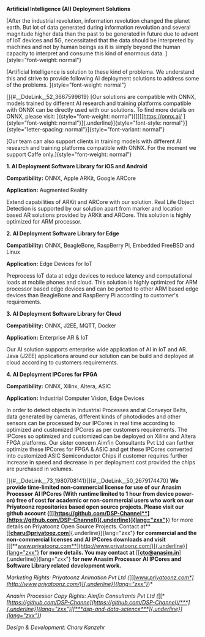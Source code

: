 
**Artificial Intelligence (AI) Deployment Solutions**


[After the industrial revolution, information revolution changed the
planet earth. But lot of data generated during information revolution
and several magnitude higher data than the past to be generated in
future due to advent of IoT devices and 5G, necessitated that the data
should be interpreted by machines and not by human beings as it is
simply beyond the human capacity to interpret and consume this kind of
enormous data. ]{style="font-weight: normal"}


[Artificial Intelligence is solution to these kind of problema. We
understand this and strive to provide following AI deployment solutions
to address some of the problems. ]{style="font-weight: normal"}


[]{#__DdeLink__52_3667599619} [Our solutions are compatible with ONNX,
models trained by different AI research and training platforms
compatible with ONNX can be directly used with our solutions. To find
more details on ONNX, please visit:
]{style="font-weight: normal"}[[[[[<https://onnx.ai/>
]{style="font-weight: normal"}]{.underline}]{style="font-style: normal"}]{style="letter-spacing: normal"}]{style="font-variant: normal"}


[Our team can also support clients in training models with different AI
research and training platforms compatible with ONNX. For the moment we
support Caffe only.]{style="font-weight: normal"}


**1. AI Deployment Software Library for iOS and Android**


**Compatibility:** ONNX, Apple ARKit, Google ARCore


**Application:** Augmented Reality


Extend capabilities of ARKit and ARCore with our solution. Real Life
Object Detection is supported by our solution apart from marker and
location based AR solutions provided by ARKit and ARCore. This solution
is highly optimized for ARM processor.


**2. AI Deployment Software Library for Edge**


**Compatibility:** ONNX, BeagleBone, RaspBerry Pi, Embedded FreeBSD and
Linux

**Application:** Edge Devices for IoT

Preprocess IoT data at edge devices to reduce latency and computational
loads at mobile phones and cloud. This solution is highly optimized for
ARM processor based edge devices and can be ported to other ARM based
edge devices than BeagleBone and RaspBerry Pi according to customer's
requirements.


**3. AI Deployment Software Library for Cloud**


**Compatibility:** ONNX, J2EE, MQTT, Docker


**Application:** Enterprise AR & IoT


Our AI solution supports enterprise wide application of AI in IoT and
AR. Java (J2EE) applications around our solution can be build and
deployed at cloud according to customers requirements.


**4. AI Deployment IPCores for FPGA**


**Compatibility:** ONNX, Xilinx, Altera, ASIC


**Application:** Industrial Computer Vision, Edge Devices


In order to detect objects in Industrial Processes and at Conveyor
Belts, data generated by cameras, different kinds of photodiodes and
other sensors can be processed by our IPCores in real time according to
optimized and customized IPCores as per customers requirements. The
IPCores so optimized and customized can be deployed on Xilinx and Altera
FPGA platforms. Our sister concern Aimfin Consultants Pvt Ltd can
further optimize these IPCores for FPGA & ASIC and get these IPCores
converted into customized ASIC Semiconductor Chips if customer requires
further increase in speed and decrease in per deployment cost provided
the chips are purchased in volumes.


[]{#__DdeLink__73_1980708141}[]{#__DdeLink__50_2679174470} **We provide
time-limited non-commercial license for use of our** **Anasim
Processor** **AI IPCores (With runtime limited to 1 hour from device
power-on) free of cost for academic or non-commercial users who work on
our Priyatoonz repositories based open source projects. Please visit our
github account
(**[[[**https://github.com/DSP-Channel**](https://github.com/DSP-Channel)]{.underline}]{lang="zxx"}**)
for more details on Priyatoonz Open Source Projects. Contact at**
[[[**charu\@priyatooz.com**](mailto:charu@priyatooz.com)]{.underline}]{lang="zxx"}
**for commercial and the non-commercial licenses and AI IPCores
downloads and visit**
[[[**www.priyatoonz.com**](http://www.priyatoonz.com/)]{.underline}]{lang="zxx"}
**for more details. You may contact at**
[[[**cto\@anasim.in**](mailto:cto@anasim.in)]{.underline}]{lang="zxx"}
**for new** **Anasim Processor** **AI IPCores and Software Library
related development work.**


*Marketing Rights: Priyatoonz Animation Pvt Ltd
(*[[[*www.priyatoonz.com*](http://www.priyatoonz.com/)]{.underline}]{lang="zxx"}*)*

*Anasim Processor* *Copy Rights: Aimfin Consultants Pvt Ltd
(*[[***[https://github.com/DSP-Channe](https://github.com/DSP-Channel)/***]{.underline}]{lang="zxx"}[[***dsp-and-data-science***]{.underline}]{lang="zxx"}*)*

*Design & Development: Charu Kanzehr*

